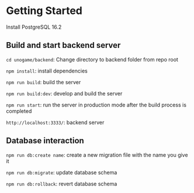 # Getting Started
Install PostgreSQL 16.2

## Build and start backend server

`cd unogame/backend`:     Change directory to backend folder from repo root

`npm install`:     install dependencies

`npm run build`:     build the server 

`npm run build:dev`:     develop and build the server 

`npm run start`:     run the server in production mode after the build process is completed

`http://localhost:3333/`:    backend server

## Database interaction

`npm run db:create name`:   create a new migration file with the name you give it

`npm run db:migrate`:   update database schema

`npm run db:rollback`:   revert database schema
